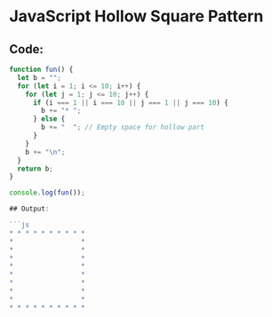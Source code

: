 # JavaScript Hollow Square Pattern

## Code:

```js
function fun() {
  let b = "";
  for (let i = 1; i <= 10; i++) {
    for (let j = 1; j <= 10; j++) {
      if (i === 1 || i === 10 || j === 1 || j === 10) {  
        b += "* ";
      } else {
        b += "  "; // Empty space for hollow part
      }
    }
    b += "\n";
  }
  return b;
}

console.log(fun());

## Output:

```js 
* * * * * * * * * * 
*                 * 
*                 * 
*                 * 
*                 * 
*                 * 
*                 * 
*                 * 
*                 * 
* * * * * * * * * * 
